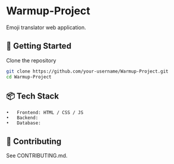 # Warmup-Project
Emoji translator web application.

## 🚀 Getting Started
Clone the repository
```bash
git clone https://github.com/your-username/Warmup-Project.git
cd Warmup-Project
```

## 📦 Tech Stack
	•	Frontend: HTML / CSS / JS
	•	Backend:
	•	Database:

## 🤝 Contributing
See CONTRIBUTING.md.
